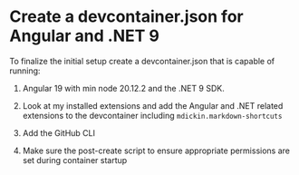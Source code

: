 # Create a devcontainer.json for Angular and .NET 9

To finalize the initial setup create a devcontainer.json that is capable of running:

1. Angular 19 with min node 20.12.2 and the .NET 9 SDK.

2. Look at my installed extensions and add the Angular and .NET related extensions to the devcontainer including
   `mdickin.markdown-shortcuts`

3. Add the GitHub CLI

4. Make sure the post-create script to ensure appropriate permissions are set during container startup
